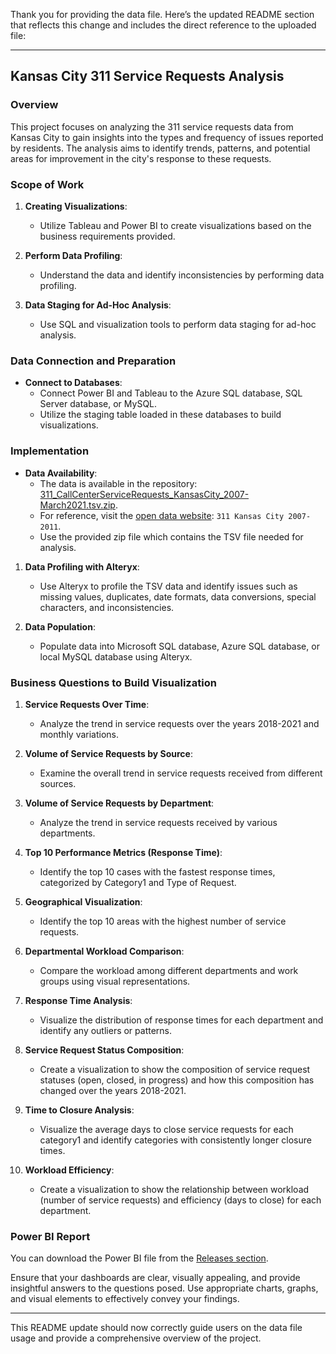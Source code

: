 Thank you for providing the data file. Here’s the updated README section that reflects this change and includes the direct reference to the uploaded file:

---

## Kansas City 311 Service Requests Analysis

### Overview
This project focuses on analyzing the 311 service requests data from Kansas City to gain insights into the types and frequency of issues reported by residents. The analysis aims to identify trends, patterns, and potential areas for improvement in the city's response to these requests.

### Scope of Work

1. **Creating Visualizations**:
   - Utilize Tableau and Power BI to create visualizations based on the business requirements provided.

2. **Perform Data Profiling**:
   - Understand the data and identify inconsistencies by performing data profiling.

3. **Data Staging for Ad-Hoc Analysis**:
   - Use SQL and visualization tools to perform data staging for ad-hoc analysis.

### Data Connection and Preparation

- **Connect to Databases**:
  - Connect Power BI and Tableau to the Azure SQL database, SQL Server database, or MySQL.
  - Utilize the staging table loaded in these databases to build visualizations.

### Implementation

- **Data Availability**:
  - The data is available in the repository: [311_CallCenterServiceRequests_KansasCity_2007-March2021.tsv.zip](https://github.com/vaishnavipatel-15/Kansas-City-311-Service-Requests-Analysis/releases/download/v1.0/311_CallCenterServiceRequests_KansasCity_2007-March2021.tsv.zip).
  - For reference, visit the [open data website](https://data.kcmo.org/311/311-Call-Center-Service-Requests/4y5b-s6ew): `311 Kansas City 2007-2011`.
  - Use the provided zip file which contains the TSV file needed for analysis.

1. **Data Profiling with Alteryx**:
   - Use Alteryx to profile the TSV data and identify issues such as missing values, duplicates, date formats, data conversions, special characters, and inconsistencies.

2. **Data Population**:
   - Populate data into Microsoft SQL database, Azure SQL database, or local MySQL database using Alteryx.

### Business Questions to Build Visualization

1. **Service Requests Over Time**:
   - Analyze the trend in service requests over the years 2018-2021 and monthly variations.

2. **Volume of Service Requests by Source**:
   - Examine the overall trend in service requests received from different sources.

3. **Volume of Service Requests by Department**:
   - Analyze the trend in service requests received by various departments.

4. **Top 10 Performance Metrics (Response Time)**:
   - Identify the top 10 cases with the fastest response times, categorized by Category1 and Type of Request.

5. **Geographical Visualization**:
   - Identify the top 10 areas with the highest number of service requests.

6. **Departmental Workload Comparison**:
   - Compare the workload among different departments and work groups using visual representations.

7. **Response Time Analysis**:
   - Visualize the distribution of response times for each department and identify any outliers or patterns.

8. **Service Request Status Composition**:
   - Create a visualization to show the composition of service request statuses (open, closed, in progress) and how this composition has changed over the years 2018-2021.

9. **Time to Closure Analysis**:
   - Visualize the average days to close service requests for each category1 and identify categories with consistently longer closure times.

10. **Workload Efficiency**:
    - Create a visualization to show the relationship between workload (number of service requests) and efficiency (days to close) for each department.


### Power BI Report

You can download the Power BI file from the [Releases section](https://github.com/vaishnavipatel-15/Kansas-City-311-Service-Requests-Analysis/releases).

Ensure that your dashboards are clear, visually appealing, and provide insightful answers to the questions posed. Use appropriate charts, graphs, and visual elements to effectively convey your findings.

---

This README update should now correctly guide users on the data file usage and provide a comprehensive overview of the project.
